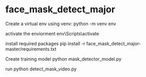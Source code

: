 # face_mask_detect_major
Create a virtual env using venv:
python -m venv env

activate the enviorment
env\Scripts\activate

install required packages
pip install -r face_mask_detect_major-master/requirements.txt

Create training model
python mask_detector_model.py

run 
python detect_mask_video.py
